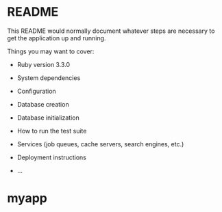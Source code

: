 # README

This README would normally document whatever steps are necessary to get the
application up and running.

Things you may want to cover:

* Ruby version 3.3.0

* System dependencies

* Configuration

* Database creation

* Database initialization

* How to run the test suite

* Services (job queues, cache servers, search engines, etc.)

* Deployment instructions

* ...
# myapp
